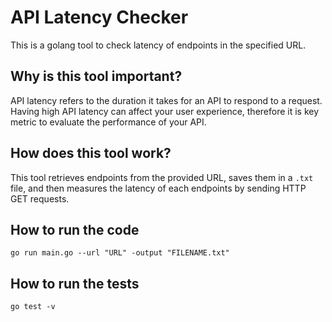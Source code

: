 # API Latency Checker

This is a golang tool to check latency of endpoints in the specified URL.

## Why is this tool important?
API latency refers to the duration it takes for an API to respond to a request. Having high API latency can affect your user experience, therefore it is key metric to evaluate the performance of your API. 

## How does this tool work?
This tool retrieves endpoints from the provided URL, saves them in a ```.txt``` file, and then measures the latency of each endpoints by sending HTTP GET requests.

## How to run the code

```
go run main.go --url "URL" -output "FILENAME.txt"
```
## How to run the tests

```
go test -v
```

